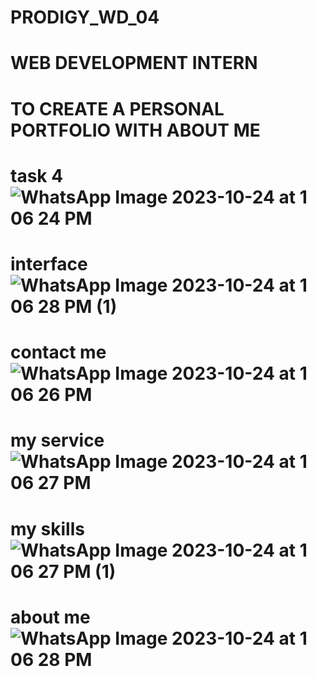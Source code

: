 # PRODIGY_WD_04
# WEB DEVELOPMENT INTERN
# TO CREATE A PERSONAL PORTFOLIO WITH ABOUT ME
# task 4 ![WhatsApp Image 2023-10-24 at 1 06 24 PM](https://github.com/ajay-shan18/PRODIGY_WD_04/assets/148553946/5fdd8f1a-4b23-48ab-b4a3-0f81ae2ea242)
# interface ![WhatsApp Image 2023-10-24 at 1 06 28 PM (1)](https://github.com/ajay-shan18/PRODIGY_WD_04/assets/148553946/f83b472b-ddfb-44a8-b089-e20736599899)
#  contact me ![WhatsApp Image 2023-10-24 at 1 06 26 PM](https://github.com/ajay-shan18/PRODIGY_WD_04/assets/148553946/f2d56d73-eb27-4738-8f71-243cea191fd8)
# my service ![WhatsApp Image 2023-10-24 at 1 06 27 PM](https://github.com/ajay-shan18/PRODIGY_WD_04/assets/148553946/66fef161-8990-4f9d-bd4f-25b0d6835657)
# my skills ![WhatsApp Image 2023-10-24 at 1 06 27 PM (1)](https://github.com/ajay-shan18/PRODIGY_WD_04/assets/148553946/db666dcf-8046-4407-915c-94245a176d86)
# about me ![WhatsApp Image 2023-10-24 at 1 06 28 PM](https://github.com/ajay-shan18/PRODIGY_WD_04/assets/148553946/eea679ec-8f88-4af5-b1e3-cfb32054816b)

